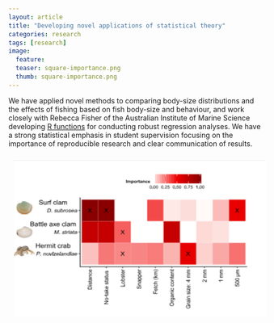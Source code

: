 ```yaml
---
layout: article
title: "Developing novel applications of statistical theory"
categories: research
tags: [research]
image:
  feature: 
  teaser: square-importance.png
  thumb: square-importance.png
---
```

We have applied novel methods to comparing body-size distributions and the effects of fishing based on fish body-size and behaviour, and work closely with Rebecca Fisher of the Australian Institute of Marine Science developing [R functions](https://github.com/beckyfisher/FSSgam "R functions") for conducting robust regression analyses. We have a strong statistical emphasis in student supervision focusing on the importance of reproducible research and clear communication of results.

<img src='/images/importance.png' align='center' width="500" hspace="10" vspace="10">
